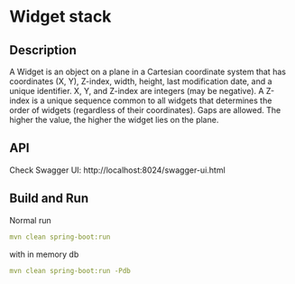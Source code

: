 # Widget stack

## Description

A Widget is an object on a plane in a Cartesian
coordinate system that has coordinates (X, Y),
Z-index, width, height, last modification date, and a
unique identifier. X, Y, and Z-index are integers
(may be negative).
A Z-index is a unique sequence common to all widgets that determines the order of widgets
(regardless of their coordinates). Gaps are allowed. The higher the value, the higher the widget
lies on the plane.

## API
Check Swagger UI: http://localhost:8024/swagger-ui.html

## Build and Run

Normal run
```yaml
mvn clean spring-boot:run
```
with in memory db
```yaml
mvn clean spring-boot:run -Pdb
```
